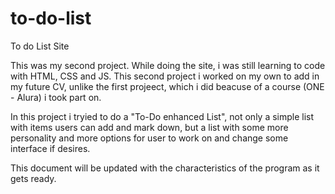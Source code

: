 # to-do-list
To do List Site

This was my second project. While doing the site, i was still learning to code with HTML, CSS and JS. This second project i worked on my own to add in my future CV, unlike the first projeect, which i did beacuse of a course (ONE - Alura) i took part on.

In this project i tryied to do a "To-Do enhanced List", not only a simple list with items users can add and mark down, but a list with some more personality and more options for user to work on and change some interface if desires.

This document will be updated with the characteristics of the program as it gets ready.

